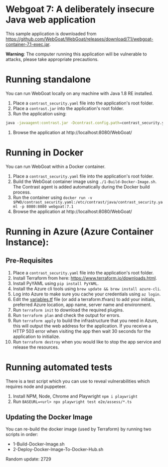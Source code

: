 # Webgoat 7: A deliberately insecure Java web application

This sample application is downloaded from https://github.com/WebGoat/WebGoat/releases/download/7.1/webgoat-container-7.1-exec.jar.

**Warning**: The computer running this application will be vulnerable to attacks, please take appropriate precautions.

# Running standalone

You can run WebGoat locally on any machine with Java 1.8 RE installed.

1. Place a `contrast_security.yaml` file into the application's root folder.
1. Place a `contrast.jar` into the application's root folder.
1. Run the application using: 
```sh
java -javaagent:contrast.jar -Dcontrast.config.path=contrast_security.yaml -jar webgoat-container-7.1-exec.jar [--server.port=8080] [--server.address=localhost] 
```
1. Browse the application at http://localhost:8080/WebGoat/

# Running in Docker

You can run WebGoat within a Docker container. 

1. Place a `contrast_security.yaml` file into the application's root folder.
1. Build the WebGoat container image using `./1-Build-Docker-Image.sh`. The Contrast agent is added automatically during the Docker build process.
1. Run the container using `docker run -v $PWD/contrast_security.yaml:/etc/contrast/java/contrast_security.yaml -p 8080:8080 webgoat:7.1`
1. Browse the application at http://localhost:8080/WebGoat/

# Running in Azure (Azure Container Instance):

## Pre-Requisites

1. Place a `contrast_security.yaml` file into the application's root folder.
1. Install Terraform from here: https://www.terraform.io/downloads.html.
1. Install PyYAML using `pip install PyYAML`.
1. Install the Azure cli tools using `brew update && brew install azure-cli`.
1. Log into Azure to make sure you cache your credentials using `az login`.
1. Edit the [variables.tf](variables.tf) file (or add a terraform.tfvars) to add your initials, preferred Azure location, app name, server name and environment.
1. Run `terraform init` to download the required plugins.
1. Run `terraform plan` and check the output for errors.
1. Run `terraform apply` to build the infrastructure that you need in Azure, this will output the web address for the application. If you receive a HTTP 503 error when visiting the app then wait 30 seconds for the application to initialize.
1. Run `terraform destroy` when you would like to stop the app service and release the resources.

# Running automated tests

There is a test script which you can use to reveal vulnerabilities which requires node and puppeteer.

1. Install NPM, Node, Chrome and Playwright `npm i playwright`
1. Run `BASEURL=<url> npx playwright test e2e/assess/*.ts`

## Updating the Docker Image

You can re-build the docker image (used by Terraform) by running two scripts in order:

* 1-Build-Docker-Image.sh
* 2-Deploy-Docker-Image-To-Docker-Hub.sh

Random update: 2729
